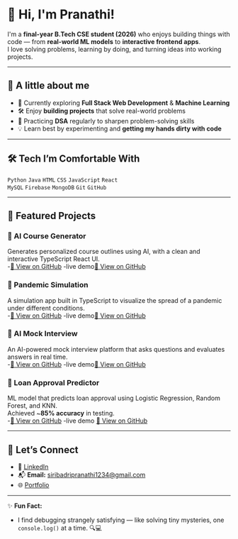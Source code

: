 # 👋 Hi, I'm Pranathi!

I'm a **final-year B.Tech CSE student (2026)** who enjoys building things with code — from **real-world ML models** to **interactive frontend apps**.  
I love solving problems, learning by doing, and turning ideas into working projects.

---

## 🌟 A little about me
- 🌱 Currently exploring **Full Stack Web Development** & **Machine Learning**
- 🛠 Enjoy **building projects** that solve real-world problems
- 🧩 Practicing **DSA** regularly to sharpen problem-solving skills
- 💡 Learn best by experimenting and **getting my hands dirty with code**

---

## 🛠 Tech I’m Comfortable With
`Python` `Java` `HTML` `CSS` `JavaScript` `React`  
`MySQL` `Firebase` `MongoDB` `Git` `GitHub`

---

## 📌 Featured Projects

### 🔹 AI Course Generator
Generates personalized course outlines using AI, with a clean and interactive TypeScript React UI.  
-[🔗 View on GitHub](https://github.com/Pranathi-96/Ai-Course-Generator)
-live demo[🔗 View on GitHub](https://ai-course-generator-jet.vercel.app/)

### 🔹 Pandemic Simulation
A simulation app built in TypeScript to visualize the spread of a pandemic under different conditions.  
-[🔗 View on GitHub](https://github.com/Pranathi-96/pandemic-simulation)
-live demo[🔗 View on GitHub](https://pandemic-simulation-seven.vercel.app/)

### 🔹 AI Mock Interview
An AI-powered mock interview platform that asks questions and evaluates answers in real time.  
-[🔗 View on GitHub](https://github.com/Pranathi-96/ai-mock-interview)
-live demo[🔗 View on GitHub](https://ai-mock-interview-sand-eta.vercel.app/)

### 🔹 Loan Approval Predictor
ML model that predicts loan approval using Logistic Regression, Random Forest, and KNN.  
Achieved ~**85% accuracy** in testing.  
-[🔗 View on GitHub](https://github.com/Pranathi-96/loan-approval-system)
-live demo [🔗 View on GitHub](https://loan-approval-system-five.vercel.app/)


---

## 🔗 Let’s Connect
- 💼 [LinkedIn](https://www.linkedin.com/in/pranathi-siribadri/)
- 📬 **Email:** siribadripranathi1234@gmail.com
- 🌐 [Portfolio](https://portfolio.coursevita.com/pranathi-568)

---

✨ **Fun Fact:** 
- I find debugging strangely satisfying — like solving tiny mysteries, one `console.log()` at a time. 🔍💻
